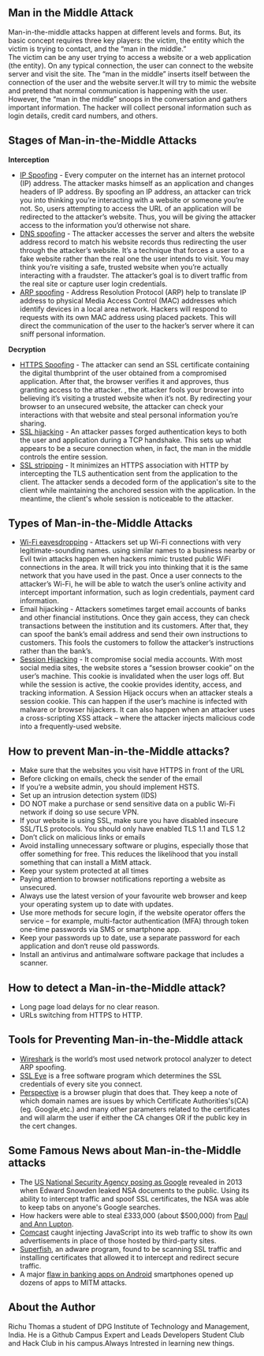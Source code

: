 ## Man in the Middle Attack
Man-in-the-middle attacks happen at different levels and forms. But, its basic concept requires three key players: the victim, the entity which the victim is trying to contact, and the “man in the middle.”<br/>
The victim can be any user trying to access a website or a web application (the entity). On any typical connection, the user can connect to the website server and visit the site. The “man in the middle” inserts itself between the connection of the user and the website server.It will try to mimic the website and pretend that normal communication is happening with the user. However, the “man in the middle” snoops in the conversation and gathers important information. The hacker will collect personal information such as login details, credit card numbers, and others.

## Stages of Man-in-the-Middle Attacks
<b>Interception</b>
- [IP Spoofing](https://www.cloudflare.com/learning/ddos/glossary/ip-spoofing/) - Every computer on the internet has an internet protocol (IP) address. The attacker masks himself as an application and changes headers of IP address. By spoofing an IP address, an attacker can trick you into thinking you’re interacting with a website or someone you’re not. So, users attempting to access the URL of an application will be redirected to the attacker’s website. Thus, you will be giving the attacker access to the information you’d otherwise not share.
- [DNS spoofing](https://www.keycdn.com/support/dns-spoofing) - The attacker accesses the server and alters the website address record to match his website records thus redirecting the user through the attacker’s website. It’s a technique that forces a user to a fake website rather than the real one the user intends to visit. You may think you’re visiting a safe, trusted website when you’re actually interacting with a fraudster. The attacker’s goal is to divert traffic from the real site or capture user login credentials.
- [ARP spoofing](https://www.imperva.com/learn/application-security/arp-spoofing/) - Address Resolution Protocol (ARP) help to translate IP address to physical Media Access Control (MAC) addresses which identify devices in a local area network. Hackers will respond to requests with its own MAC address using placed packets. This will direct the communication of the user to the hacker’s server where it can sniff personal information.

<b>Decryption</b>
- [HTTPS Spoofing](https://www.thewindowsclub.com/https-security-spoofing-man-in-the-middle/) - The attacker can send an SSL certificate containing the digital thumbprint of the user obtained from a compromised application. After that, the browser verifies it and approves, thus granting access to the attacker. , the attacker fools your browser into believing it’s visiting a trusted website when it’s not. By redirecting your browser to an unsecured website, the attacker can check your interactions with that website and steal personal information you’re sharing.
- [SSL hijacking](http://techgenix.com/Understanding-Man-in-the-Middle-Attacks-ARP-Part4/) - An attacker passes forged authentication keys to both the user and application during a TCP handshake. This sets up what appears to be a secure connection when, in fact, the man in the middle controls the entire session.
- [SSL stripping](http://techgenix.com/Understanding-Man-in-the-Middle-Attacks-ARP-Part4/) - It minimizes an HTTPS association with HTTP by intercepting the TLS authentication sent from the application to the client. The attacker sends a decoded form of the application's site to the client while maintaining the anchored session with the application. In the meantime, the client's whole session is noticeable to the attacker.

## Types of Man-in-the-Middle Attacks
- [Wi-Fi eavesdropping](https://doubleoctopus.com/security-wiki/threats-and-tools/wi-fi-eavesdropping/) - Attackers set up Wi-Fi connections with very legitimate-sounding names. using similar names to a business nearby or Evil twin attacks happen when hackers mimic trusted public WiFi connections in the area. It will trick you into thinking that it is the same network that you have used in the past. Once a user connects to the attacker’s Wi-Fi, he will be able to watch the user’s online activity and intercept important information, such as login credentials, payment card information.
- Email hijacking - Attackers sometimes target email accounts of banks and other financial institutions. Once they gain access, they can check transactions between the institution and its customers. After that, they can spoof the bank’s email address and send their own instructions to customers. This fools the customers to follow the attacker’s instructions rather than the bank’s.
- [Session Hijacking](https://owasp.org/www-community/attacks/Session_hijacking_attack) - It compromise social media accounts. With most social media sites, the website stores a “session browser cookie” on the user’s machine. This cookie is invalidated when the user logs off. But while the session is active, the cookie provides identity, access, and tracking information. A Session Hijack occurs when an attacker steals a session cookie. This can happen if the user’s machine is infected with malware or browser hijackers. It can also happen when an attacker uses a cross-scripting XSS attack – where the attacker injects malicious code into a frequently-used website.

## How to prevent Man-in-the-Middle attacks?
- Make sure that the websites you visit have HTTPS in front of the URL
- Before clicking on emails, check the sender of the email
- If you’re a website admin, you should implement HSTS.
- Set up an intrusion detection system (IDS)
- DO NOT make a purchase or send sensitive data on a public Wi-Fi network if doing so use secure VPN.
- If your website is using SSL, make sure you have disabled insecure SSL/TLS protocols. You should only have enabled TLS 1.1 and TLS 1.2
- Don’t click on malicious links or emails
- Avoid installing unnecessary software or plugins, especially those that offer something for free. This reduces the likelihood that you install something that can install a MitM attack.
- Keep your system protected at all times
- Paying attention to browser notifications reporting a website as unsecured.
- Always use the latest version of your favourite web browser and keep your operating system up to date with updates.
- Use more methods for secure login, if the website operator offers the service – for example, multi-factor authentication (MFA) through token one-time passwords via SMS or smartphone app.
- Keep your passwords up to date, use a separate password for each application and don‘t reuse old passwords.
- Install an antivirus and antimalware software package that includes a scanner.


## How to detect a Man-in-the-Middle attack?
- Long page load delays for no clear reason.
- URLs switching from HTTPS to HTTP.

## Tools for Preventing Man-in-the-Middle attack
- [Wireshark](https://www.wireshark.org/) is the world’s most used network protocol analyzer to detect ARP spoofing.
- [SSL Eye](https://www.digi77.com/ssl-eye-prism-protection/) is a free software program which determines the SSL credentials of every site you connect.
- [Perspective](https://perspectives-project.org/) is a browser plugin that does that. They keep a note of which domain names are issues by which Certificate Authorities's(CA) (eg. Google,etc.) and many other parameters related to the certificates and will alarm the user if either the CA changes OR if the public key in the cert changes.

## Some Famous News about Man-in-the-Middle attacks
- The [US National Security Agency posing as Google](https://www.cnet.com/news/nsa-disguised-itself-as-google-to-spy-say-reports/) revealed in 2013 when Edward Snowden leaked NSA documents to the public. Using its ability to intercept traffic and spoof SSL certificates, the NSA was able to keep tabs on anyone's Google searches.
- How hackers were able to steal £333,000 (about $500,000) from [Paul and Ann Lupton](https://www.telegraph.co.uk/finance/personalfinance/borrowing/mortgages/11605010/Fraudsters-hacked-emails-to-my-solicitor-and-stole-340000-from-my-property-sale.html).
- [Comcast](https://www.infoworld.com/article/2925839/code-injection-new-low-isps.html) caught injecting JavaScript into its web traffic to show its own advertisements in place of those hosted by third-party sites.
- [Superfish](https://www.techrepublic.com/article/superfish-adware-weakens-security-and-injects-ads-on-some-lenovo-laptops/), an adware program, found to be scanning SSL traffic and installing certificates that allowed it to intercept and redirect secure traffic.
- A major [flaw in banking apps on Android](https://www.zdnet.com/article/man-in-the-middle-flaw-left-smartphone-banking-apps-vulnerable/) smartphones opened up dozens of apps to MITM attacks.

## About the Author

Richu Thomas a student of DPG Institute of Technology and Management, India. He is a Github Campus Expert and Leads Developers Student Club and Hack Club in his campus.Always Intrested in learning new things.
